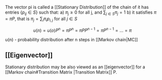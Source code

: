 The vector pi is called a [[Stationary Distribution]] of the chain of it has entries {$p_{ij} \in S$} such that:
a) $\pi_{j} \geq 0 \text{ for all j, and } \sum_{j \in S} \pi_{j}=1$
b) it satisfies $\pi = \pi  P$, that is $\pi_{j} = \sum_{i}\pi_{i}p_{i,j}$ for all $j \in S$


$$
u(n)=u(o)P^n=\pi P^n=\pi PP^{n-1}=\pi P^{n-1}= \dots = \pi
$$

u(n) - probability distribution after n steps in [[Markov chain|MC]] 

## [[Eigenvector]]
Stationary distribution may be also viewed as an [[eigenvector]] for a [[Markov chain#Transition Matrix |Transition Matrix]] P.
